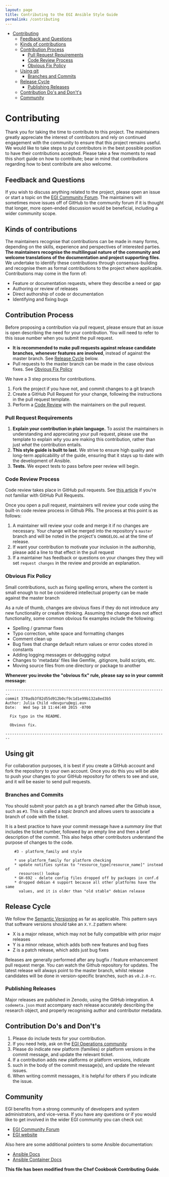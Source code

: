 ```yaml
---
layout: page
title: Contributing to the EGI Ansible Style Guide
permalink: /contributing
---
```

- [Contributing](#contributing)
  - [Feedback and Questions](#feedback-and-questions)
  - [Kinds of contributions](#kinds-of-contributions)
  - [Contribution Process](#contribution-process)
    - [Pull Request Requirements](#pull-request-requirements)
    - [Code Review Process](#code-review-process)
    - [Obvious Fix Policy](#obvious-fix-policy)
  - [Using git](#using-git)
    - [Branches and Commits](#branches-and-commits)
  - [Release Cycle](#release-cycle)
    - [Publishing Releases](#publishing-releases)
  - [Contribution Do's and Don't's](#contribution-dos-and-donts)
  - [Community](#community)

# Contributing

Thank you for taking the time to contribute to this project.
The maintainers greatly appreciate the interest of contributors and rely on continued engagement with the community to ensure that this project remains useful.
We would like to take steps to put contributors in the best possible position to have their contributions accepted.
Please take a few moments to read this short guide on how to contribute; bear in mind that contributions regarding how to best contribute are also welcome.

## <i class="fab fa-discourse fa-2x fa-fw"></i> Feedback and Questions <i class="fab fa-github fa-lg fa-fw"></i>

If you wish to discuss anything related to the project, please open an issue or start a topic on the [EGI Community Forum](https://community.egi.eu).
The maintainers will sometimes move issues off of GitHub to the community forum if it is thought that longer, more open-ended discussion would be beneficial, including a wider community scope.

## Kinds of contributions

The maintainers recognise that contributions can be made in many forms, depending on the skills, experience and perspectives of interested parties.
**The maintainers recognise the multilingual nature of the community and welcome translations of the documentation and project supporting files**.
We undertake to identify these contributions through consensus-building and recognise them as formal contributions to the project where applicable.
Contributions may come in the form of:

  - Feature or documentation requests, where they describe a need or gap
  - Authoring or review of releases
  - Direct authorship of code or documentation
  - Identifying and fixing bugs

## Contribution Process

Before proposing a contribution via pull request, please ensure that an issue is open describing the need for your contribution.
You will need to refer to this issue number when you submit the pull request.
  - **It is recommended to make pull requests against release candidate branches, whenever features are involved**, instead of against the master branch. See [Release Cycle](#release-cycle) below.
  - Pull requests to the master branch can be made in the case obvious fixes. See [Obvious Fix Policy](#obvious-fix-policy)

We have a 3 step process for contributions.

  1. Fork the project if you have not, and commit changes to a git branch
  1. Create a GitHub Pull Request for your change, following the instructions in the pull request template.
  1. Perform a [Code Review](#code-review-process) with the maintainers on the pull request.

### Pull Request Requirements

  1. **Explain your contribution in plain language.** To assist the maintainers in understanding and appreciating your pull request, please use the template to explain _why_ you are making this contribution, rather than just _what_ the contribution entails.
  1. **This style guide is built to last.** We strive to ensure high quality and long-term applicability of the guide, ensuring that it stays up to date with the development of Ansible.
  1. **Tests.** We expect tests to pass before peer review will begin.


### Code Review Process

Code review takes place in GitHub pull requests. See [this article](https://help.github.com/articles/about-pull-requests/) if you're not familiar with GitHub Pull Requests.

Once you open a pull request, maintainers will review your code using the built-in code review process in Github PRs. The process at this point is as follows:

1. A maintainer will review your code and merge it if no changes are necessary. Your change will be merged into the repository's `master` branch and will be noted in the project's `CHANGELOG.md` at the time of release.
1. If want your contribution to motivate your inclusion in the authorship, please add a line to that effect in the pull request
2. If a maintainer has feedback or questions on your changes they they will set `request changes` in the review and provide an explanation.


### Obvious Fix Policy

Small contributions, such as fixing spelling errors, where the content is small enough to not be considered intellectual property can be made against the master branch

As a rule of thumb, changes are obvious fixes if they do not introduce any new functionality or creative thinking. Assuming the change does not affect functionality, some common obvious fix examples include the following:

- Spelling / grammar fixes
- Typo correction, white space and formatting changes
- Comment clean up
- Bug fixes that change default return values or error codes stored in constants
- Adding logging messages or debugging output
- Changes to 'metadata' files like Gemfile, .gitignore, build scripts, etc.
- Moving source files from one directory or package to another

**Whenever you invoke the "obvious fix" rule, please say so in your commit message:**

```
------------------------------------------------------------------------
commit 370adb3f82d55d912b0cf9c1d1e99b132a8ed3b5
Author: Julia Child <devguru@egi.eu>
Date:   Wed Sep 18 11:44:40 2015 -0700

  Fix typo in the README.

  Obvious fix.

------------------------------------------------------------------------
```

## Using git

For collaboration purposes, it is best if you create a GitHub account and fork the repository to your own account. Once you do this you will be able to push your changes to your GitHub repository for others to see and use, and it will be easier to send pull requests.

### Branches and Commits

You should submit your patch as a git branch named after the Github issue, such as `#3`\. This is called a _topic branch_ and allows users to associate a branch of code with the ticket.

It is a best practice to have your commit message have a _summary line_ that includes the ticket number, followed by an empty line and then a brief description of the commit. This also helps other contributors understand the purpose of changes to the code.

```text
    #3 - platform_family and style

    * use platform_family for platform checking
    * update notifies syntax to "resource_type[resource_name]" instead of
      resources() lookup
    * GH-692 - delete config files dropped off by packages in conf.d
    * dropped debian 4 support because all other platforms have the same
      values, and it is older than "old stable" debian release
```

## Release Cycle

We follow the [Semantic Versioning](https://semver.org/) as far as applicable.
This pattern says that software versions should take an `X.Y.Z` pattern where:

- X is a major release, which may not be fully compatible with prior major releases
- Y is a minor release, which adds both new features and bug fixes
- Z is a patch release, which adds just bug fixes

Releases are generally performed after any bugfix / feature enhancement pull request merge. You can watch the Github repository for updates.
The latest release will always point to the master branch, whilst release candidates will be done in version-specific branches, such as `v0.2.0-rc`.

### Publishing Releases

Major releases are published in Zenodo, using the GitHub integration.
A `codemeta.json` must accompany each release accurately describing the research object, and properly recognising author and contributor metadata.

## Contribution Do's and Don't's

1. Please do include tests for your contribution.
1. If you need help, ask on the [EGI Operations community](https://community.egi.eu/c/egi-ops)
1. Please do indicate new platform (families) or platform versions in the commit message, and update the relevant ticket.
2. If a contribution adds new platforms or platform versions, indicate
3. such in the body of the commit message(s), and update the relevant issues.
4. When writing commit messages, it is helpful for others if you indicate the issue.

## Community

EGI benefits from a strong community of developers and system administrators, and vice-versa. If you have any questions or if you would like to get involved in the wider EGI community you can check out:

- [EGI Community Forum](https://community.egi.eu/)
- [EGI website](https://www.egi.eu)

Also here are some additional pointers to some Ansible documentation:

- [Ansible Docs](https://docs.ansible.com/ansible)
- [Ansible Container Docs](https://docs.ansible.com/ansible-container)

**This file has been modified from the Chef Cookbook Contributing Guide**.
